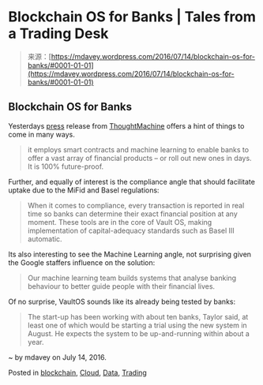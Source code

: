 <!--yml
category: 未分类
date: 2024-05-18 05:30:22
-->

# Blockchain OS for Banks | Tales from a Trading Desk

> 来源：[https://mdavey.wordpress.com/2016/07/14/blockchain-os-for-banks/#0001-01-01](https://mdavey.wordpress.com/2016/07/14/blockchain-os-for-banks/#0001-01-01)

## Blockchain OS for Banks

Yesterdays [press](https://www.finextra.com/newsarticle/29170/ex-google-engineer-bids-to-fix-core-banking) release from [ThoughtMachine](http://www.thoughtmachine.net) offers a hint of things to come in many ways.

> it employs smart contracts and machine learning to enable banks to offer a vast array of financial products – or roll out new ones in days. It is 100% future-proof.

Further, and equally of interest is the compliance angle that should facilitate uptake due to the MiFid and Basel regulations:

> When it comes to compliance, every transaction is reported in real time so banks can determine their exact financial position at any moment. These tools are in the core of Vault OS, making implementation of capital-adequacy standards such as Basel III automatic.

Its also interesting to see the Machine Learning angle, not surprising given the Google staffers influence on the solution:

> Our machine learning team builds systems that analyse banking behaviour to better guide people with their financial lives.

Of no surprise, VaultOS sounds like its already being tested by banks:

> The start-up has been working with about ten banks, Taylor said, at least one of which would be starting a trial using the new system in August. He expects the system to be up-and-running within about a year.

~ by mdavey on July 14, 2016.

Posted in [blockchain](https://mdavey.wordpress.com/category/blockchain/), [Cloud](https://mdavey.wordpress.com/category/hpc/cloud/), [Data](https://mdavey.wordpress.com/category/data/), [Trading](https://mdavey.wordpress.com/category/trading/)